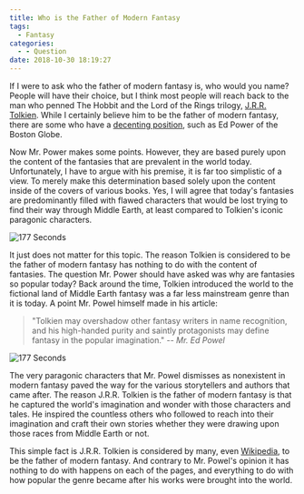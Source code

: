 ```yaml
---
title: Who is the Father of Modern Fantasy
tags:
  - Fantasy
categories:
  - - Question
date: 2018-10-30 18:19:27
---
```


If I were to ask who the father of modern fantasy is, who would you name?  People will have their choice, but I think most people will reach back to the man who penned The Hobbit and the Lord of the Rings trilogy, [J.R.R. Tolkien](http://graphology-world.com/tolkien-the-father-of-modern-fantasy/).  While I certainly believe him to be the father of modern fantasy, there are some who have a [decenting position](https://www.bostonglobe.com/ideas/2013/12/22/sorry-tolkien-not-father-fantasy/pljM6NOC54JmFaqY8bzNSI/story.html#comments), such as Ed Power of the Boston Globe.

Now Mr. Power makes some points. However, they are based purely upon the content of the fantasies that are prevalent in the world today.  Unfortunately, I have to argue with his premise, it is far too simplistic of a view.  To merely make this determination based solely upon the content inside of the covers of various books.<!-- more -->  Yes, I will agree that today's fantasies are predominantly filled with flawed characters that would be lost trying to find their way through Middle Earth, at least compared to Tolkien's iconic paragonic characters.

<div class="embedded-image-right"><img src="https://s2982.pcdn.co/wp-content/uploads/2017/02/the-hobbit-1987-191x300.gif" alt="177 Seconds" style="max-height: 300px; max-width: 191px"/></div>

It just does not matter for this topic.  The reason Tolkien is considered to be the father of modern fantasy has nothing to do with the content of fantasies.  The question Mr. Power should have asked was why are fantasies so popular today?  Back around the time, Tolkien introduced the world to the fictional land of Middle Earth fantasy was a far less mainstream genre than it is today.  A point Mr. Powel himself made in his article:

>"Tolkien may overshadow other fantasy writers in name recognition, and his high-handed purity and saintly protagonists may define fantasy in the popular imagination."
> -- <cite>Mr. Ed Powel</cite>

<div class="embedded-image-left"><img src="https://orig00.deviantart.net/2e31/f/2015/206/f/8/lotr_by_xboxpsycho-d92tcfp.jpg" alt="177 Seconds" style="max-height: 300px; max-width: 300px"/></div>

The very paragonic characters that Mr. Powel dismisses as nonexistent in modern fantasy paved the way for the various storytellers and authors that came after.  The reason J.R.R. Tolkien is the father of modern fantasy is that he captured the world's imagination and wonder with those characters and tales.  He inspired the countless others who followed to reach into their imagination and craft their own stories whether they were drawing upon those races from Middle Earth or not.

This simple fact is J.R.R. Tolkien is considered by many, even [Wikipedia](https://en.wikipedia.org/wiki/History_of_fantasy#Tolkien), to be the father of modern fantasy.  And contrary to Mr. Powel's opinion it has nothing to do with happens on each of the pages, and everything to do with how popular the genre became after his works were brought into the world.